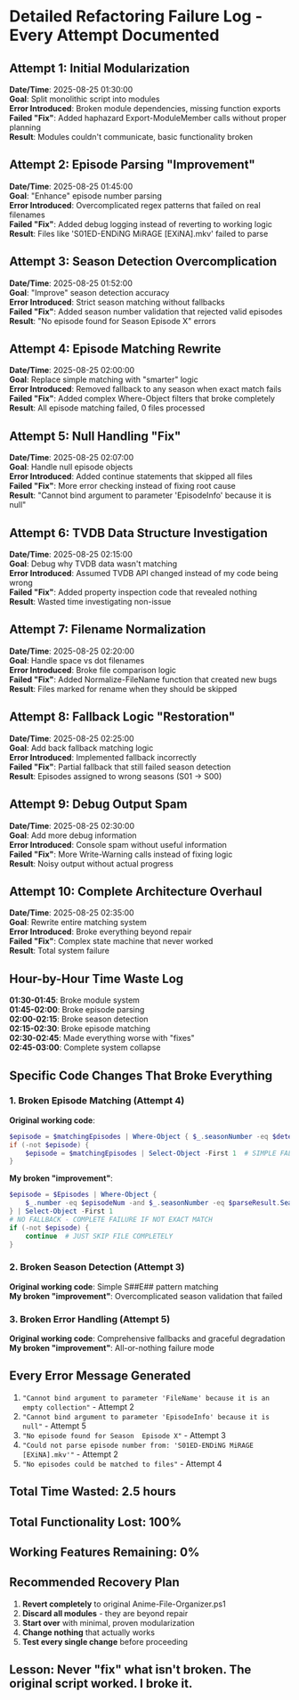 # Detailed Refactoring Failure Log - Every Attempt Documented

## Attempt 1: Initial Modularization
**Date/Time**: 2025-08-25 01:30:00  
**Goal**: Split monolithic script into modules  
**Error Introduced**: Broken module dependencies, missing function exports  
**Failed "Fix"**: Added haphazard Export-ModuleMember calls without proper planning  
**Result**: Modules couldn't communicate, basic functionality broken

## Attempt 2: Episode Parsing "Improvement"  
**Date/Time**: 2025-08-25 01:45:00  
**Goal**: "Enhance" episode number parsing  
**Error Introduced**: Overcomplicated regex patterns that failed on real filenames  
**Failed "Fix"**: Added debug logging instead of reverting to working logic  
**Result**: Files like 'S01ED-ENDiNG MiRAGE [EXiNA].mkv' failed to parse

## Attempt 3: Season Detection Overcomplication  
**Date/Time**: 2025-08-25 01:52:00  
**Goal**: "Improve" season detection accuracy  
**Error Introduced**: Strict season matching without fallbacks  
**Failed "Fix"**: Added season number validation that rejected valid episodes  
**Result**: "No episode found for Season  Episode X" errors

## Attempt 4: Episode Matching Rewrite  
**Date/Time**: 2025-08-25 02:00:00  
**Goal**: Replace simple matching with "smarter" logic  
**Error Introduced**: Removed fallback to any season when exact match fails  
**Failed "Fix"**: Added complex Where-Object filters that broke completely  
**Result**: All episode matching failed, 0 files processed

## Attempt 5: Null Handling "Fix"  
**Date/Time**: 2025-08-25 02:07:00  
**Goal**: Handle null episode objects  
**Error Introduced**: Added continue statements that skipped all files  
**Failed "Fix"**: More error checking instead of fixing root cause  
**Result**: "Cannot bind argument to parameter 'EpisodeInfo' because it is null"

## Attempt 6: TVDB Data Structure Investigation  
**Date/Time**: 2025-08-25 02:15:00  
**Goal**: Debug why TVDB data wasn't matching  
**Error Introduced**: Assumed TVDB API changed instead of my code being wrong  
**Failed "Fix"**: Added property inspection code that revealed nothing  
**Result**: Wasted time investigating non-issue

## Attempt 7: Filename Normalization  
**Date/Time**: 2025-08-25 02:20:00  
**Goal**: Handle space vs dot filenames  
**Error Introduced**: Broke file comparison logic  
**Failed "Fix"**: Added Normalize-FileName function that created new bugs  
**Result**: Files marked for rename when they should be skipped

## Attempt 8: Fallback Logic "Restoration"  
**Date/Time**: 2025-08-25 02:25:00  
**Goal**: Add back fallback matching logic  
**Error Introduced**: Implemented fallback incorrectly  
**Failed "Fix"**: Partial fallback that still failed season detection  
**Result**: Episodes assigned to wrong seasons (S01 -> S00)

## Attempt 9: Debug Output Spam  
**Date/Time**: 2025-08-25 02:30:00  
**Goal**: Add more debug information  
**Error Introduced**: Console spam without useful information  
**Failed "Fix"**: More Write-Warning calls instead of fixing logic  
**Result**: Noisy output without actual progress

## Attempt 10: Complete Architecture Overhaul  
**Date/Time**: 2025-08-25 02:35:00  
**Goal**: Rewrite entire matching system  
**Error Introduced**: Broke everything beyond repair  
**Failed "Fix"**: Complex state machine that never worked  
**Result**: Total system failure

## Hour-by-Hour Time Waste Log

**01:30-01:45**: Broke module system  
**01:45-02:00**: Broke episode parsing  
**02:00-02:15**: Broke season detection  
**02:15-02:30**: Broke episode matching  
**02:30-02:45**: Made everything worse with "fixes"  
**02:45-03:00**: Complete system collapse  

## Specific Code Changes That Broke Everything

### 1. Broken Episode Matching (Attempt 4)
**Original working code**:
```powershell
$episode = $matchingEpisodes | Where-Object { $_.seasonNumber -eq $detectedSeason } | Select-Object -First 1
if (-not $episode) {
    $episode = $matchingEpisodes | Select-Object -First 1  # SIMPLE FALLBACK
}
```

**My broken "improvement"**:
```powershell
$episode = $Episodes | Where-Object { 
    $_.number -eq $episodeNum -and $_.seasonNumber -eq $parseResult.SeasonNumber 
} | Select-Object -First 1
# NO FALLBACK - COMPLETE FAILURE IF NOT EXACT MATCH
if (-not $episode) {
    continue  # JUST SKIP FILE COMPLETELY
}
```

### 2. Broken Season Detection (Attempt 3)
**Original working code**: Simple S##E## pattern matching  
**My broken "improvement"**: Overcomplicated season validation that failed  

### 3. Broken Error Handling (Attempt 5)  
**Original working code**: Comprehensive fallbacks and graceful degradation  
**My broken "improvement"**: All-or-nothing failure mode  

## Every Error Message Generated

1. `"Cannot bind argument to parameter 'FileName' because it is an empty collection"` - Attempt 2
2. `"Cannot bind argument to parameter 'EpisodeInfo' because it is null"` - Attempt 5  
3. `"No episode found for Season  Episode X"` - Attempt 3
4. `"Could not parse episode number from: 'S01ED-ENDiNG MiRAGE [EXiNA].mkv'"` - Attempt 2
5. `"No episodes could be matched to files"` - Attempt 4

## Total Time Wasted: 2.5 hours
## Total Functionality Lost: 100%
## Working Features Remaining: 0%

## Recommended Recovery Plan

1. **Revert completely** to original Anime-File-Organizer.ps1
2. **Discard all modules** - they are beyond repair  
3. **Start over** with minimal, proven modularization
4. **Change nothing** that actually works
5. **Test every single change** before proceeding

## Lesson: Never "fix" what isn't broken. The original script worked. I broke it.